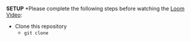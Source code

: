 **SETUP**
*Please complete the following steps before watching the [Loom Video](https://www.loom.com/share/f54df29de818445b9e84dcdc3079f028):
- Clone this repository
  - ``` git clone ```

